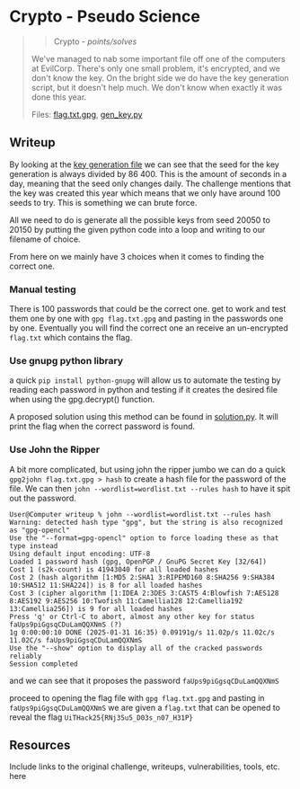 # Crypto - Pseudo Science

> > Crypto - *points/solves*
>
> We've managed to nab some important file off one of the computers at EvilCorp.
> There's only one small problem, it's encrypted, and we don't know the key.
> On the bright side we do have the key generation script, but it doesn't help much.
> We don't know when exactly it was done this year.
>
> Files: [flag.txt.gpg](../src/flag.txt.gpg), [gen_key.py](src/gen_key.py)

## Writeup

By looking at the [key generation file](src/gen_key.py) we can see that the seed for the key generation is always divided by 86 400.
This is the amount of seconds in a day, meaning that the seed only changes daily.
The challenge mentions that the key was created this year which means that we only have around 100 seeds to try.
This is something we can brute force.

All we need to do is generate all the possible keys from seed 20050 to 20150 by putting the given python code into a loop and writing to our filename of choice.

From here on we mainly have 3 choices when it comes to finding the correct one.

### Manual testing
There is 100 passwords that could be the correct one. get to work and test them one by one with `gpg flag.txt.gpg` and pasting in the passwords one by one. Eventually you will find the correct one an receive an un-encrypted `flag.txt` which contains the flag.

### Use gnupg python library
a quick `pip install python-gnupg` will allow us to automate the testing by reading each password in python and testing if it creates the desired file when using the gpg.decrypt() function.

A proposed solution using this method can be found in [solution.py](solution.py). It will print the flag when the correct password is found.

### Use John the Ripper
A bit more complicated, but using john the ripper jumbo we can do a quick `gpg2john flag.txt.gpg > hash` to create a hash file for the password of the file. We can then `john --wordlist=wordlist.txt --rules hash` to have it spit out the password.

```
User@Computer writeup % john --wordlist=wordlist.txt --rules hash
Warning: detected hash type "gpg", but the string is also recognized as "gpg-opencl"
Use the "--format=gpg-opencl" option to force loading these as that type instead
Using default input encoding: UTF-8
Loaded 1 password hash (gpg, OpenPGP / GnuPG Secret Key [32/64])
Cost 1 (s2k-count) is 41943040 for all loaded hashes
Cost 2 (hash algorithm [1:MD5 2:SHA1 3:RIPEMD160 8:SHA256 9:SHA384 10:SHA512 11:SHA224]) is 8 for all loaded hashes
Cost 3 (cipher algorithm [1:IDEA 2:3DES 3:CAST5 4:Blowfish 7:AES128 8:AES192 9:AES256 10:Twofish 11:Camellia128 12:Camellia192 13:Camellia256]) is 9 for all loaded hashes
Press 'q' or Ctrl-C to abort, almost any other key for status
faUps9piGgsqCDuLamQQXNmS (?)
1g 0:00:00:10 DONE (2025-01-31 16:35) 0.09191g/s 11.02p/s 11.02c/s 11.02C/s faUps9piGgsqCDuLamQQXNmS
Use the "--show" option to display all of the cracked passwords reliably
Session completed
```
and we can see that it proposes the password `faUps9piGgsqCDuLamQQXNmS`

proceed to opening the flag file with `gpg flag.txt.gpg` and pasting in `faUps9piGgsqCDuLamQQXNmS` we are given a `flag.txt` that can be opened to reveal the flag `UiTHack25{RNj35u5_D03s_n07_H31P}`

## Resources

Include links to the original challenge, writeups, vulnerabilities, tools, etc. here
